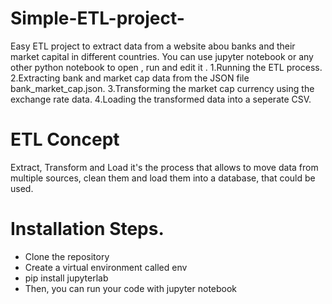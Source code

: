 # Simple-ETL-project-


Easy ETL project to extract data from a website abou banks and their market capital in different countries. You can use jupyter notebook or any other python notebook to open , run and edit it .
1.Running the ETL process. 
2.Extracting bank and market cap data from the JSON file bank_market_cap.json.
3.Transforming the market cap currency using the exchange rate data.
4.Loading the transformed data into a seperate CSV.



# ETL Concept

Extract, Transform and Load it's the process that allows to move data from multiple sources, clean them and load them into a  database, that could be used.


# Installation Steps.
- Clone the repository 
- Create a virtual environment called env
- pip install jupyterlab
- Then, you can run your code with jupyter notebook

